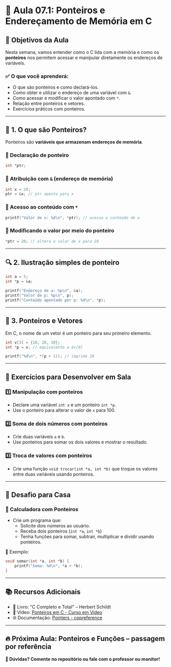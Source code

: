 # 🚀 Aula 07.1: Ponteiros e Endereçamento de Memória em C

## 📌 Objetivos da Aula
Nesta semana, vamos entender como o C lida com a memória e como os **ponteiros** nos permitem acessar e manipular diretamente os endereços de variáveis.

### ✅ O que você aprenderá:
- O que são ponteiros e como declará-los.
- Como obter e utilizar o endereço de uma variável com `&`.
- Como acessar e modificar o valor apontado com `*`.
- Relação entre ponteiros e vetores.
- Exercícios práticos com ponteiros.

---

## 📖 1. O que são Ponteiros?
Ponteiros são **variáveis que armazenam endereços de memória**.

### 📌 Declaração de ponteiro
```c
int *ptr;
```

### 📌 Atribuição com `&` (endereço de memória)
```c
int x = 10;
ptr = &x; // ptr aponta para x
```

### 📌 Acesso ao conteúdo com `*`
```c
printf("Valor de x: %d\n", *ptr); // acessa o conteúdo de x
```

### 📌 Modificando o valor por meio do ponteiro
```c
*ptr = 20; // altera o valor de x para 20
```

---

## 🔍 2. Ilustração simples de ponteiro
```c
int a = 5;
int *p = &a;

printf("Endereço de a: %p\n", &a);
printf("Valor de p: %p\n", p);
printf("Conteúdo apontado por p: %d\n", *p);
```

---

## 🔁 3. Ponteiros e Vetores
Em C, o nome de um vetor é um ponteiro para seu primeiro elemento.
```c
int v[3] = {10, 20, 30};
int *p = v; // equivalente a &v[0]

printf("%d\n", *(p + 1)); // imprime 20
```

---

## 📝 Exercícios para Desenvolver em Sala

### 1️⃣ Manipulação com ponteiros
- Declare uma variável `int x` e um ponteiro `int *p`.
- Use o ponteiro para alterar o valor de `x` para 100.

### 2️⃣ Soma de dois números com ponteiros
- Crie duas variáveis `a` e `b`.
- Use ponteiros para somar os dois valores e mostrar o resultado.

### 3️⃣ Troca de valores com ponteiros
- Crie uma função `void trocar(int *a, int *b)` que troque os valores entre duas variáveis usando ponteiros.

---

## 🎯 Desafio para Casa

### 📌 Calculadora com Ponteiros
- Crie um programa que:
  - Solicite dois números ao usuário.
  - Receba dois ponteiros (`int *a`, `int *b`)
  - Tenha funções para somar, subtrair, multiplicar e dividir usando ponteiros.

📌 Exemplo:
```c
void somar(int *a, int *b) {
    printf("Soma: %d\n", *a + *b);
}
```

---

## 📚 Recursos Adicionais
- 📘 Livro: "C Completo e Total" – Herbert Schildt
- 🎥 Vídeo: [Ponteiros em C - Curso em Vídeo](https://www.youtube.com/watch?v=2V7V6sH1EZs)
- 🌐 Documentação: [Pointers - cppreference](https://en.cppreference.com/w/c/language/pointer)

---

## 🔥 Próxima Aula: Ponteiros e Funções – passagem por referência

**💬 Dúvidas? Comente no repositório ou fale com o professor ou monitor!**

